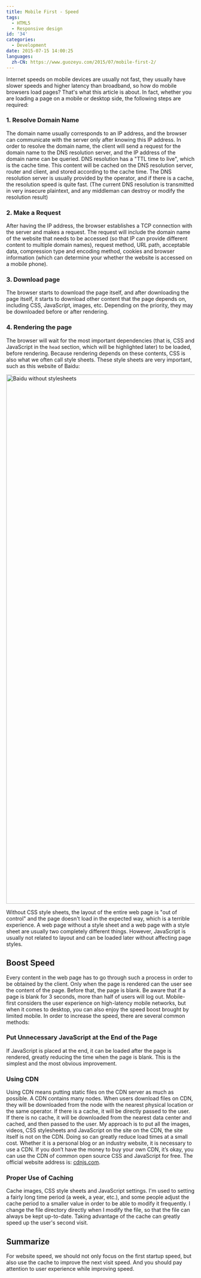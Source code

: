 ```yaml
---
title: Mobile First - Speed
tags:
  - HTML5
  - Responsive design
id: '34'
categories:
  - Development
date: 2015-07-15 14:00:25
languages:
  zh-CN: https://www.guozeyu.com/2015/07/mobile-first-2/
---
```


Internet speeds on mobile devices are usually not fast, they usually have slower speeds and higher latency than broadband, so how do mobile browsers load pages? That's what this article is about. In fact, whether you are loading a page on a mobile or desktop side, the following steps are required:

### 1\. Resolve Domain Name

The domain name usually corresponds to an IP address, and the browser can communicate with the server only after knowing <!-- more --> this IP address. In order to resolve the domain name, the client will send a request for the domain name to the DNS resolution server, and the IP address of the domain name can be queried. DNS resolution has a "TTL time to live", which is the cache time. This content will be cached on the DNS resolution server, router and client, and stored according to the cache time. The DNS resolution server is usually provided by the operator, and if there is a cache, the resolution speed is quite fast. (The current DNS resolution is transmitted in very insecure plaintext, and any middleman can destroy or modify the resolution result)

### 2\. Make a Request

After having the IP address, the browser establishes a TCP connection with the server and makes a request. The request will include the domain name of the website that needs to be accessed (so that IP can provide different content to multiple domain names), request method, URL path, acceptable data, compression type and encoding method, cookies and browser information (which can determine your whether the website is accessed on a mobile phone).

### 3\. Download page

The browser starts to download the page itself, and after downloading the page itself, it starts to download other content that the page depends on, including CSS, JavaScript, images, etc. Depending on the priority, they may be downloaded before or after rendering.

### 4\. Rendering the page

The browser will wait for the most important dependencies (that is, CSS and JavaScript in the `head` section, which will be highlighted later) to be loaded, before rendering. Because rendering depends on these contents, CSS is also what we often call style sheets. These style sheets are very important, such as this website of Baidu:

<img src="https://cdn.tlo.xyz/6T-behmofKYLsxlrK0l_MQ/289943e7-8e85-4d6f-d0e6-5ada51908c00/extra" alt="Baidu without stylesheets" width="2518" height="1410"/>

Without CSS style sheets, the layout of the entire web page is "out of control" and the page doesn't load in the expected way, which is a terrible experience. A web page without a style sheet and a web page with a style sheet are usually two completely different things. However, JavaScript is usually not related to layout and can be loaded later without affecting page styles.

## Boost Speed

Every content in the web page has to go through such a process in order to be obtained by the client. Only when the page is rendered can the user see the content of the page. Before that, the page is blank. Be aware that if a page is blank for 3 seconds, more than half of users will log out. Mobile-first considers the user experience on high-latency mobile networks, but when it comes to desktop, you can also enjoy the speed boost brought by limited mobile. In order to increase the speed, there are several common methods:

### Put Unnecessary JavaScript at the End of the Page

If JavaScript is placed at the end, it can be loaded after the page is rendered, greatly reducing the time when the page is blank. This is the simplest and the most obvious improvement.

### Using CDN

Using CDN means putting static files on the CDN server as much as possible. A CDN contains many nodes. When users download files on CDN, they will be downloaded from the node with the nearest physical location or the same operator. If there is a cache, it will be directly passed to the user. If there is no cache, it will be downloaded from the nearest data center and cached, and then passed to the user. My approach is to put all the images, videos, CSS stylesheets and JavaScript on the site on the CDN, the site itself is not on the CDN. Doing so can greatly reduce load times at a small cost. Whether it is a personal blog or an industry website, it is necessary to use a CDN. If you don’t have the money to buy your own CDN, it’s okay, you can use the CDN of common open source CSS and JavaScript for free. The official website address is: [cdnjs.com](https://cdnjs.com/).

### Proper Use of Caching

Cache images, CSS style sheets and JavaScript settings. I'm used to setting a fairly long time period (a week, a year, etc.), and some people adjust the cache period to a smaller value in order to be able to modify it frequently. I change the file directory directly when I modify the file, so that the file can always be kept up-to-date. Taking advantage of the cache can greatly speed up the user's second visit.

## Summarize

For website speed, we should not only focus on the first startup speed, but also use the cache to improve the next visit speed. And you should pay attention to user experience while improving speed.
